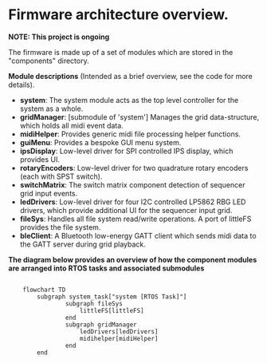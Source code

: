 # Firmware architecture overview.
**NOTE: This project is ongoing**

The firmware is made up of a set of modules which are stored in the "components" directory.<br>

**Module descriptions**
(Intended as a brief overview, see the code for more details).

- **system**: The system module acts as the top level controller for the system as a whole.
- **gridManager**: [submodule of 'system'] Manages the grid data-structure, which holds all midi event data.
- **midiHelper**: Provides generic midi file processing helper functions.
- **guiMenu**: Provides a bespoke GUI menu system.
- **ipsDisplay**: Low-level driver for SPI controlled IPS display, which provides UI.
- **rotaryEncoders**: Low-level driver for two quadrature rotary encoders (each with SPST switch).
- **switchMatrix**: The switch matrix component detection of sequencer grid input events.
- **ledDrivers**: Low-level driver for four I2C controlled LP5862 RBG LED drivers, which provide additional UI for the sequencer input grid.
- **fileSys**: Handles all file system read/write operations. A port of littleFS provides the file system.
- **bleClient**: A Bluetooth low-energy GATT client which sends midi data to the GATT server during grid playback.


**The diagram below provides an overview of how the component modules are arranged into RTOS tasks and associated submodules**
    
```mermaid

    flowchart TD
        subgraph system_task["system [RTOS Task]"]
                subgraph fileSys
                    littleFS[littleFS]
                end
                subgraph gridManager
                    ledDrivers[ledDrivers]
                    midihelper[midiHelper]
                end
        end


